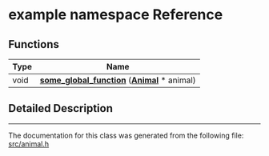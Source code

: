 # example namespace Reference

## Functions

|Type|Name|
|-----|-----|
|void|[**some\_global\_function**](#1a3f4ef5eb79454b95a62f0a814765786c) (**[Animal](example_Animal.md)** \* animal)|


## Detailed Description

----------------------------------------
The documentation for this class was generated from the following file: [src/animal.h](file.md)
